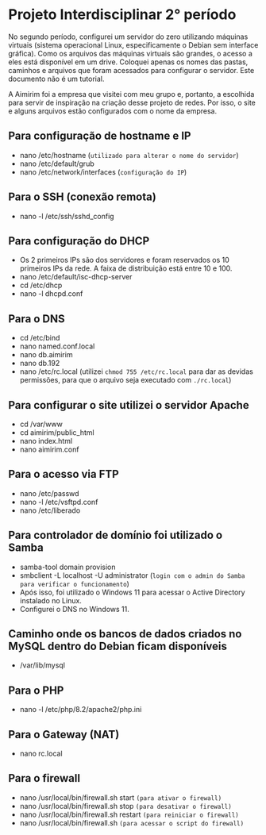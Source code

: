 # Projeto Interdisciplinar 2° período

No segundo período, configurei um servidor do zero utilizando máquinas virtuais (sistema operacional Linux, especificamente o Debian sem interface gráfica). Como os arquivos das máquinas virtuais são grandes, o acesso a eles está disponível em um drive. Coloquei apenas os nomes das pastas, caminhos e arquivos que foram acessados para configurar o servidor. Este documento não é um tutorial.

A Aimirim foi a empresa que visitei com meu grupo e, portanto, a escolhida para servir de inspiração na criação desse projeto de redes. Por isso, o site e alguns arquivos estão configurados com o nome da empresa.

## Para configuração de hostname e IP

- nano /etc/hostname (`utilizado para alterar o nome do servidor`)
- nano /etc/default/grub
- nano /etc/network/interfaces (`configuração do IP`)

## Para o SSH (conexão remota)

- nano -l /etc/ssh/sshd_config

## Para configuração do DHCP

- Os 2 primeiros IPs são dos servidores e foram reservados os 10 primeiros IPs da rede. A faixa de distribuição está entre 10 e 100.
- nano /etc/default/isc-dhcp-server
- cd /etc/dhcp
- nano -l dhcpd.conf

## Para o DNS

- cd /etc/bind
- nano named.conf.local
- nano db.aimirim
- nano db.192
- nano /etc/rc.local (utilizei `chmod 755 /etc/rc.local` para dar as devidas permissões, para que o arquivo seja executado com `./rc.local`)

## Para configurar o site utilizei o servidor Apache

- cd /var/www
- cd aimirim/public_html
- nano index.html
- nano aimirim.conf

## Para o acesso via FTP

- nano /etc/passwd
- nano -l /etc/vsftpd.conf
- nano /etc/liberado

## Para controlador de domínio foi utilizado o Samba

- samba-tool domain provision
- smbclient -L localhost -U administrator (`login com o admin do Samba para verificar o funcionamento`)
- Após isso, foi utilizado o Windows 11 para acessar o Active Directory instalado no Linux.
- Configurei o DNS no Windows 11.

## Caminho onde os bancos de dados criados no MySQL dentro do Debian ficam disponíveis

- /var/lib/mysql

## Para o PHP

- nano -l /etc/php/8.2/apache2/php.ini

## Para o Gateway (NAT)

- nano rc.local

## Para o firewall

- nano /usr/local/bin/firewall.sh start `(para ativar o firewall)`
- nano /usr/local/bin/firewall.sh stop `(para desativar o firewall)`
- nano /usr/local/bin/firewall.sh restart `(para reiniciar o firewall)`
- nano /usr/local/bin/firewall.sh `(para acessar o script do firewall)`
